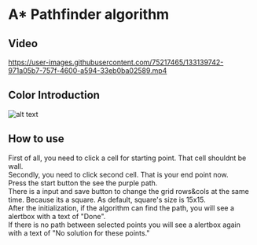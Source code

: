 # A\* Pathfinder algorithm

## Video

https://user-images.githubusercontent.com/75217465/133139742-971a05b7-757f-4600-a594-33eb0ba02589.mp4

## Color Introduction

![alt text](https://i.hizliresim.com/3akziga.png)

## How to use

First of all, you need to click a cell for starting point. That cell shouldnt be wall. <br/>
Secondly, you need to click second cell. That is your end point now. <br/>
Press the start button the see the purple path. <br/>
There is a input and save button to change the grid rows&cols at the same time. Because its a square. As default, square's size is 15x15. <br/>
After the initialization, if the algorithm can find the path, you will see a alertbox with a text of "Done". <br/>
If there is no path between selected points you will see a alertbox again with a text of "No solution for these points."
